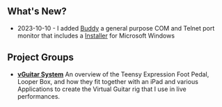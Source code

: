 ## What's New?

- 2023-10-10 - I added
[Buddy](https://github.com/phorton1/base-apps-buddy) a
general purpose COM and Telnet port monitor that
includes a [Installer](https://github.com/phorton1/base-apps-buddy/tree/master/releases)
for Microsoft Windows


## Project Groups

- [**vGuitar System**](vGuitar.md)
  An overview of the Teensy Expression Foot Pedal, Looper Box, and how they
  fit together with an iPad and various Applications to create the
  Virtual Guitar rig that I use in live performances.
